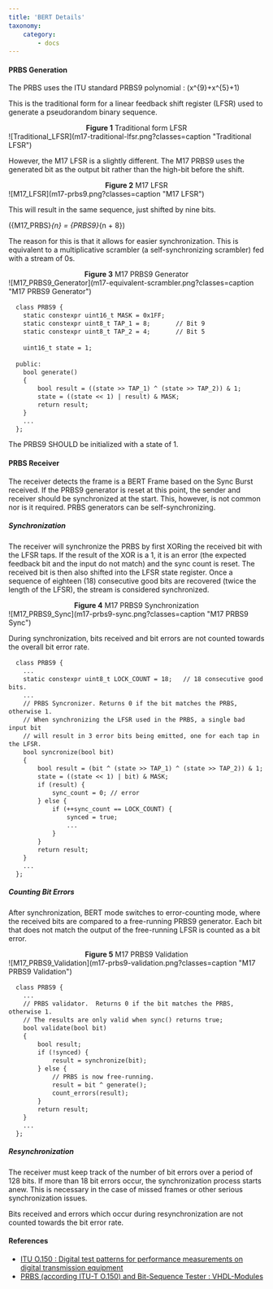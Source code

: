 ```yaml
---
title: 'BERT Details'
taxonomy:
    category:
        - docs
---
```


#### PRBS Generation

The PRBS uses the ITU standard PRBS9 polynomial : \(x^{9}+x^{5}+1\)

This is the traditional form for a linear feedback shift register (LFSR) used
to generate a pseudorandom binary sequence.

<center><span style="font-weight:bold">Figure 1</span> Traditional form LFSR</center>
![Traditional_LFSR](m17-traditional-lfsr.png?classes=caption "Traditional LFSR")

However, the M17 LFSR is a slightly different.  The M17 PRBS9 uses the
generated bit as the output bit rather than the high-bit before the shift.

<center><span style="font-weight:bold">Figure 2</span> M17 LFSR</center>
![M17_LFSR](m17-prbs9.png?classes=caption "M17 LFSR")

This will result in the same sequence, just shifted by nine bits.

\({M17\_PRBS}_{n} = {PRBS9}_{n + 8}\)

The reason for this is that it allows for easier synchronization.  This is
equivalent to a multiplicative scrambler (a self-synchronizing scrambler)
fed with a stream of 0s.

<center><span style="font-weight:bold">Figure 3</span> M17 PRBS9 Generator</center>
![M17_PRBS9_Generator](m17-equivalent-scrambler.png?classes=caption "M17 PRBS9 Generator")

```
  class PRBS9 {
    static constexpr uint16_t MASK = 0x1FF;
    static constexpr uint8_t TAP_1 = 8;       // Bit 9
    static constexpr uint8_t TAP_2 = 4;       // Bit 5

    uint16_t state = 1;

  public:
    bool generate()
    {
        bool result = ((state >> TAP_1) ^ (state >> TAP_2)) & 1;
        state = ((state << 1) | result) & MASK;
        return result;
    }
    ...
  };
```

The PRBS9 SHOULD be initialized with a state of 1.

#### PRBS Receiver

The receiver detects the frame is a BERT Frame based on the Sync Burst
received.  If the PRBS9 generator is reset at this point, the sender and
receiver should be synchronized at the start.  This, however, is not common
nor is it required. PRBS generators can be self-synchronizing.

##### Synchronization

The receiver will synchronize the PRBS by first XORing the received bit
with the LFSR taps.  If the result of the XOR is a 1, it is an error (the
expected feedback bit and the input do not match) and the sync count is
reset.  The received bit is then also shifted into the LFSR state register.
Once a sequence of eighteen (18) consecutive good bits are recovered (twice
the length of the LFSR), the stream is considered synchronized.

<center><span style="font-weight:bold">Figure 4</span> M17 PRBS9 Synchronization</center>
![M17_PRBS9_Sync](m17-prbs9-sync.png?classes=caption "M17 PRBS9 Sync")

During synchronization, bits received and bit errors are not counted towards
the overall bit error rate.

```
  class PRBS9 {
    ...
    static constexpr uint8_t LOCK_COUNT = 18;   // 18 consecutive good bits.
    ...
    // PRBS Syncronizer. Returns 0 if the bit matches the PRBS, otherwise 1.
    // When synchronizing the LFSR used in the PRBS, a single bad input bit
    // will result in 3 error bits being emitted, one for each tap in the LFSR.
    bool syncronize(bool bit)
    {
        bool result = (bit ^ (state >> TAP_1) ^ (state >> TAP_2)) & 1;
        state = ((state << 1) | bit) & MASK;
        if (result) {
            sync_count = 0; // error
        } else {
            if (++sync_count == LOCK_COUNT) {
                synced = true;
                ...
            }
        }
        return result;
    }
    ...
  };
```

##### Counting Bit Errors

After synchronization, BERT mode switches to error-counting mode, where the
received bits are compared to a free-running PRBS9 generator.  Each bit that
does not match the output of the free-running LFSR is counted as a bit error.

<center><span style="font-weight:bold">Figure 5</span> M17 PRBS9 Validation</center>
![M17_PRBS9_Validation](m17-prbs9-validation.png?classes=caption "M17 PRBS9 Validation")

```
  class PRBS9 {
    ...
    // PRBS validator.  Returns 0 if the bit matches the PRBS, otherwise 1.
    // The results are only valid when sync() returns true;
    bool validate(bool bit)
    {
        bool result;
        if (!synced) {
            result = synchronize(bit);
        } else {
            // PRBS is now free-running.
            result = bit ^ generate();
            count_errors(result);
        }
        return result;
    }
    ...
  };
```

##### Resynchronization

The receiver must keep track of the number of bit errors over a period of
128 bits.  If more than 18 bit errors occur, the synchronization process
starts anew.  This is necessary in the case of missed frames or other serious
synchronization issues.

Bits received and errors which occur during resynchronization are not counted
towards the bit error rate.

#### References

 - [ITU O.150 : Digital test patterns for performance measurements on digital transmission equipment](http://www.itu.int/rec/T-REC-O.150-199210-S)
 - [PRBS (according ITU-T O.150) and Bit-Sequence Tester : VHDL-Modules](http://www.pldworld.com/_hdl/5/-thorsten-gaertner.de/vhdl/PRBS.pdf)

